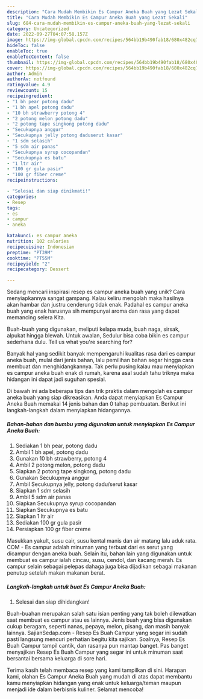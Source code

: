 ```yaml
---
description: "Cara Mudah Membikin Es Campur Aneka Buah yang Lezat Sekali"
title: "Cara Mudah Membikin Es Campur Aneka Buah yang Lezat Sekali"
slug: 684-cara-mudah-membikin-es-campur-aneka-buah-yang-lezat-sekali
category: Uncategorized
date: 2022-09-27T04:07:58.157Z
image: https://img-global.cpcdn.com/recipes/564bb19b490fab18/680x482cq70/es-campur-aneka-buah-foto-resep-utama.jpg
hideToc: false
enableToc: true
enableTocContent: false
thumbnail: https://img-global.cpcdn.com/recipes/564bb19b490fab18/680x482cq70/es-campur-aneka-buah-foto-resep-utama.jpg
cover: https://img-global.cpcdn.com/recipes/564bb19b490fab18/680x482cq70/es-campur-aneka-buah-foto-resep-utama.jpg
author: Admin
authorAv: notfound
ratingvalue: 4.9
reviewcount: 15
recipeingredient:
- "1 bh pear potong dadu"
- "1 bh apel potong dadu"
- "10 bh strawberry potong 4"
- "2 potong melon potong dadu"
- "2 potong tape singkong potong dadu"
- "Secukupnya anggur"
- "Secukupnya jelly potong daduserut kasar"
- "1 sdm selasih"
- "5 sdm air panas"
- "Secukupnya syrup cocopandan"
- "Secukupnya es batu"
- "1 ltr air"
- "100 gr gula pasir"
- "100 gr fiber creme"
recipeinstructions:

- "Selesai dan siap dinikmati!"
categories:
- Resep
tags:
- es
- campur
- aneka

katakunci: es campur aneka 
nutrition: 102 calories
recipecuisine: Indonesian
preptime: "PT39M"
cooktime: "PT55M"
recipeyield: "2"
recipecategory: Dessert

---
```





Sedang mencari inspirasi resep es campur aneka buah yang unik? Cara menyiapkannya sangat gampang. Kalau keliru mengolah maka hasilnya akan hambar dan justru cenderung tidak enak. Padahal es campur aneka buah yang enak harusnya sih mempunyai aroma dan rasa yang dapat memancing selera Kita.





Buah-buah yang digunakan, meliputi kelapa muda, buah naga, sirsak, alpukat hingga blewah. Untuk awalan, Sedulur bisa coba bikin es campur sederhana dulu. Tell us what you&#39;re searching for?

Banyak hal yang sedikit banyak mempengaruhi kualitas rasa dari es campur aneka buah, mulai dari jenis bahan, lalu pemilihan bahan segar hingga cara membuat dan menghidangkannya. Tak perlu pusing kalau mau menyiapkan es campur aneka buah enak di rumah, karena asal sudah tahu triknya maka hidangan ini dapat jadi suguhan spesial.






Di bawah ini ada beberapa tips dan trik praktis dalam mengolah es campur aneka buah yang siap dikreasikan. Anda dapat menyiapkan Es Campur Aneka Buah memakai 14 jenis bahan dan 0 tahap pembuatan. Berikut ini langkah-langkah dalam menyiapkan hidangannya.

<!--inarticleads1-->

##### Bahan-bahan dan bumbu yang digunakan untuk menyiapkan Es Campur Aneka Buah:

1. Sediakan 1 bh pear, potong dadu
1. Ambil 1 bh apel, potong dadu
1. Gunakan 10 bh strawberry, potong 4
1. Ambil 2 potong melon, potong dadu
1. Siapkan 2 potong tape singkong, potong dadu
1. Gunakan Secukupnya anggur
1. Ambil Secukupnya jelly, potong dadu/serut kasar
1. Siapkan 1 sdm selasih
1. Ambil 5 sdm air panas
1. Siapkan Secukupnya syrup cocopandan
1. Siapkan Secukupnya es batu
1. Siapkan 1 ltr air
1. Sediakan 100 gr gula pasir
1. Persiapkan 100 gr fiber creme


Masukkan yakult, susu cair, susu kental manis dan air matang lalu aduk rata. COM - Es campur adalah minuman yang terbuat dari es serut yang dicampur dengan aneka buah. Selain itu, bahan lain yang digunakan untuk membuat es campur ialah cincau, susu, cendol, dan kacang merah. Es campur selain sebagai pelepas dahaga juga bisa dijadikan sebagai makanan penutup setelah makan makanan berat. 

<!--inarticleads2-->

##### Langkah-langkah untuk buat Es Campur Aneka Buah:


1. Selesai dan siap dihidangkan!

Buah-buahan merupakan salah satu isian penting yang tak boleh dilewatkan saat membuat es campur atau es lainnya. Jenis buah yang bisa digunakan cukup beragam, seperti nanas, pepaya, melon, pisang, dan masih banyak lainnya. SajianSedap.com - Resep Es Buah Campur yang segar ini sudah pasti langsung mencuri perhatian begitu kita sajikan. Soalnya, Resep Es Buah Campur tampil cantik, dan rasanya pun mantap banget. Pas banget menyajikan Resep Es Buah Campur yang segar ini untuk minuman saat bersantai bersama keluarga di sore hari. 

Terima kasih telah membaca resep yang kami tampilkan di sini. Harapan kami, olahan Es Campur Aneka Buah yang mudah di atas dapat membantu kamu menyiapkan hidangan yang enak untuk keluarga/teman maupun menjadi ide dalam berbisnis kuliner. Selamat mencoba!
